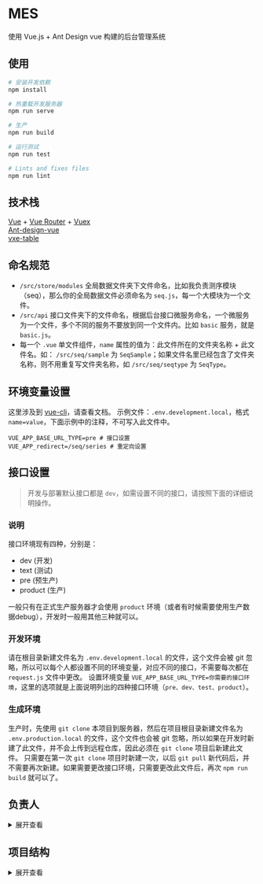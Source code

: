 # MES
使用 Vue.js + Ant Design vue 构建的后台管理系统

## 使用

``` bash
# 安装开发依赖
npm install

# 热重载开发服务器
npm run serve

# 生产
npm run build

# 运行测试
npm run test

# Lints and fixes files
npm run lint
```

## 技术栈
[Vue](https://cn.vuejs.org/v2/guide/) + [Vue Router](https://router.vuejs.org/zh/) + [Vuex](https://vuex.vuejs.org/zh/guide/)  
[Ant-design-vue](https://vue.ant.design/docs/vue/introduce-cn/)  
[vxe-table](https://xuliangzhan_admin.gitee.io/vxe-table/)

## 命名规范
* `/src/store/modules` 全局数据文件夹下文件命名，比如我负责测序模块（seq），那么你的全局数据文件必须命名为 `seq.js`，每一个大模块为一个文件。
* `/src/api` 接口文件夹下的文件命名，根据后台接口微服务命名，一个微服务为一个文件，多个不同的服务不要放到同一个文件内。比如 `basic` 服务，就是 `basic.js`。
* 每一个 `.vue` 单文件组件，`name` 属性的值为：此文件所在的文件夹名称 + 此文件名。如： `/src/seq/sample` 为 `SeqSample`；如果文件名里已经包含了文件夹名称，则不用重复写文件夹名称，如 `/src/seq/seqtype` 为 `SeqType`。

## 环境变量设置
这里涉及到 [vue-cli](https://cli.vuejs.org/zh/guide/mode-and-env.html)，请查看文档。
示例文件：`.env.development.local`，格式 `name=value`，下面示例中的注释，不可写入此文件中。
``` 
VUE_APP_BASE_URL_TYPE=pre # 接口设置
VUE_APP_redirect=/seq/series # 重定向设置
```

## 接口设置
> 开发与部署默认接口都是 `dev`，如需设置不同的接口，请按照下面的详细说明操作。

### 说明
接口环境现有四种，分别是：
* dev (开发)
* text (测试)
* pre (预生产)
* product (生产)

一般只有在正式生产服务器才会使用 `product` 环境（或者有时候需要使用生产数据debug），开发时一般用其他三种就可以。

### 开发环境
请在根目录新建文件名为 `.env.development.local` 的文件，这个文件会被 git 忽略，所以可以每个人都设置不同的环境变量，对应不同的接口，不需要每次都在 `request.js` 文件中更改。
设置环境变量 `VUE_APP_BASE_URL_TYPE=你需要的接口环境`，这里的选项就是上面说明列出的四种接口环境（`pre、dev、test、product`）。

### 生成环境
生产时，先使用 `git clone` 本项目到服务器，然后在项目根目录新建文件名为 `.env.production.local` 的文件，这个文件也会被 git 忽略，所以如果在开发时新建了此文件，并不会上传到远程仓库，因此必须在 `git clone` 项目后新建此文件。
只需要在第一次 `git clone` 项目时新建一次，以后 `git pull` 新代码后，并不需要再次新建。如果需要更改接口环境，只需要更改此文件后，再次 `npm run build` 就可以了。

## 负责人
<details>
<summary>展开查看</summary>
<pre><code>
多肽合成：石雷
RNA合成：王星名
测序管理：孟禹丞
采购管理：王星名
人事管理：吴贺珍
系统管理：张文慧
</code></pre>
</details>

## 项目结构
<details>
<summary>展开查看</summary>
<pre>
<code>
|—— public/ 静态资源文件
|
|—— src/ 源码
|   |—— api/ 接口文件
|   |   |—— *** 根据后台微服务拆分接口文件
|   |   |—— index.js 接口根模块
|   |
|   |—— assets/ 资源文件（会被webpack打包）
|   |
|   |—— components/ 组件
|   |
|   |—— config/ 配置文件
|   |
|   |—— core/ 与vue框架相关（指令、插件等）
|   |
|   |—— layouts/ 布局
|   |
|   |—— router/ 路由
|   |   |—— config/ 
|   |   |   |—— *** 每个项目大模块一个js文件
|   |   |—— index.js 路由主模块
|   |
|   |—— store/ 全局数据
|   |
|   |—— views/ 页面
|   |   |—— ***/ 每个项目大模块一个文件夹
|   |   |—— login.vue 登录页面
|   |
|   |—— APP.vue 根组件
|   |—— main.js 项目入口
|   |—— permission.js 权限控制
|
|—— .gitignore
|
|—— babel.config.js 
|
|—— CHANGELOG.md 更新日志 
|
|—— jsconfig.json vscode编辑器JS项目配置
|
|—— package.json npm包文件
|
|—— README.md 项目说明
|
|—— vue.config.js vue项目配置文件
</code>
</pre>
</details>